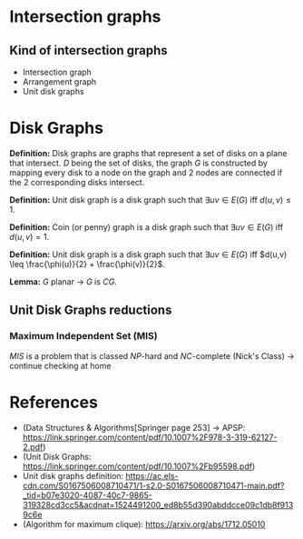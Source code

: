 # Intersection graphs

## Kind of intersection graphs
 - Intersection graph
 - Arrangement graph
 - Unit disk graphs

# Disk Graphs
**Definition:** Disk graphs are graphs that represent a set of disks on a plane that intersect. $D$ being the set of disks, the graph $G$ is constructed by mapping every disk to a node on the graph and 2 nodes are connected if the 2 corresponding disks intersect.

**Definition:** Unit disk graph is a disk graph such that $\exists uv \in E(G)$ iff $d(u,v) \leq 1$.

**Definition:** Coin (or penny) graph is a disk graph such that $\exists uv \in E(G)$ iff $d(u,v) = 1$.

**Definition:** Unit disk graph is a disk graph such that $\exists uv \in E(G)$ iff $d(u,v) \leq \frac{\phi(u)}{2} + \frac{\phi(v)}{2}$.

**Lemma:** $G$ planar $\to$ $G$ is $CG$.

## Unit Disk Graphs reductions
### Maximum Independent Set (MIS)
$MIS$ is a problem that is classed $NP$-hard and $NC$-complete (Nick's Class) -> continue checking at home


# References

- (Data Structures & Algorithms[Springer page 253] -> APSP: https://link.springer.com/content/pdf/10.1007%2F978-3-319-62127-2.pdf)
- (Unit Disk Graphs: https://link.springer.com/content/pdf/10.1007%2Fb95598.pdf)
- Unit disk graphs definition: https://ac.els-cdn.com/S0167506008710471/1-s2.0-S0167506008710471-main.pdf?_tid=b07e3020-4087-40c7-9865-319328cd3cc5&acdnat=1524491200_ed8b55d390abddcce09c1db8f9139c6e
- (Algorithm for maximum clique): https://arxiv.org/abs/1712.05010
